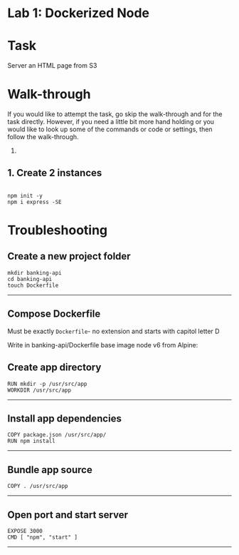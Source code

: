 # Lab 1: Dockerized Node



# Task

Server an HTML page from S3


# Walk-through

If you would like to attempt the task, go skip the walk-through and for the task directly. However, if you need a little bit more hand holding or you would like to look up some of the commands or code or settings, then follow the walk-through.

1.

## 1. Create 2 instances

```

npm init -y
npm i express -SE
```


# Troubleshooting

## Create a new project folder

```
mkdir banking-api
cd banking-api
touch Dockerfile
```

---

## Compose Dockerfile

Must be exactly `Dockerfile`- no extension and starts with capitol letter D

Write in banking-api/Dockerfile base image node v6 from Alpine:


## Create app directory

```
RUN mkdir -p /usr/src/app
WORKDIR /usr/src/app
```

---

## Install app dependencies

```
COPY package.json /usr/src/app/
RUN npm install
```

---

## Bundle app source

```
COPY . /usr/src/app
```

---

## Open port and start server

```
EXPOSE 3000
CMD [ "npm", "start" ]
```

---
